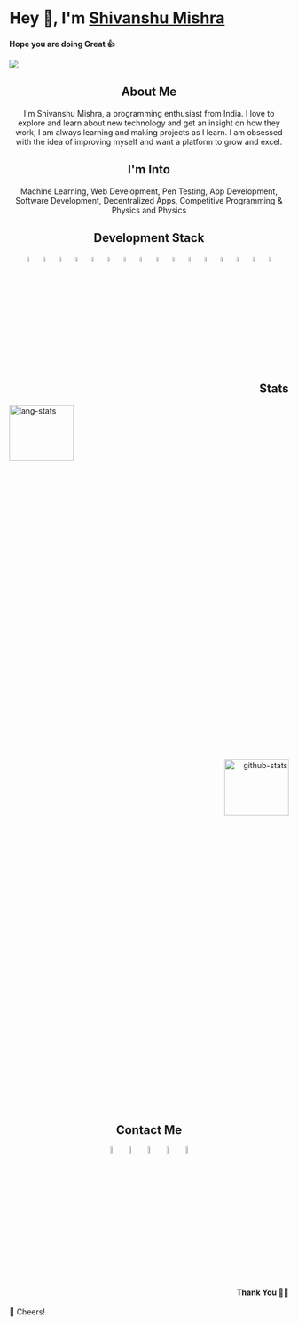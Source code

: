 # 𝐇ey 👋, I'm [Shivanshu Mishra](https://github.com/Shivanshu10) 
**Hope you are doing Great :thumbsup:**

![](https://visitor-badge.glitch.me/badge?page_id=Shivanshu10.Shivanshu10)

<h2 align="center">About Me</h2>

<p align="center">
I'm Shivanshu Mishra, a programming enthusiast from India. I love to explore and learn about new technology and get an insight on how they work, I am always learning and making projects as I learn. I am obsessed with the idea of improving myself and want a platform to grow and excel.
</p>


<h2 align="center">I'm Into</h2>

<p align="center">
Machine Learning, Web Development, Pen Testing, App Development, Software Development, Decentralized Apps, Competitive Programming & Physics and Physics
</p>


<h2 align="center">Development Stack</h2>

<p align="center">
  <img src="https://seeklogo.com/images/P/python-logo-A32636CAA3-seeklogo.com.png" alt="python-logo" height="5%" width="5%">
  <img src="https://seeklogo.com/images/V/visual-studio-code-logo-449D71944F-seeklogo.com.png" alt="vscode-logo" height="5%" width="5%">
  <img src="https://seeklogo.com/images/G/github-logo-7880D80B8D-seeklogo.com.png" alt="github-logo" height="5%" width="5%">
  <img src="https://seeklogo.com/images/L/Linux_Tux-logo-DA252F3C21-seeklogo.com.png" alt="linux-logo" height="5%" width="5%">  
  <img src="https://seeklogo.com/images/C/c-logo-1B1817C041-seeklogo.com.png" alt="cpp-logo" height="5%" width="5%">
  <img src="https://seeklogo.com/images/H/html5-logo-EF92D240D7-seeklogo.com.png" alt="html-logo" height="5%" width="5%">
  <img src="https://seeklogo.com/images/C/css3-logo-8724075274-seeklogo.com.png" alt="css-logo" height="5%" width="5%">
  <img src="https://seeklogo.com/images/B/bootstrap-logo-3C30FB2A16-seeklogo.com.png" alt="bootstrap-logo" height="5%" width="5%">
  <img src="https://seeklogo.com/images/J/java-logo-7F8B35BAB3-seeklogo.com.png" alt="java-logo" height="5%" width="5%">
  <img src="https://seeklogo.com/images/R/react-logo-7B3CE81517-seeklogo.com.png" alt="react-logo" height="5%" width="5%">
  <img src="https://seeklogo.com/images/M/mongodb-logo-4A71340576-seeklogo.com.png alt="mongodb-logo" height="5%" width="5%">
  <img src="https://seeklogo.com/images/N/nodejs-logo-D26404F360-seeklogo.com.png" alt="nodejs-logo" height="5%" width="5%">
  <img src="https://seeklogo.com/images/J/javascript-js-logo-2949701702-seeklogo.com.png" alt="js-logo" height="5%" width="5%">
  <img src="https://upload.wikimedia.org/wikipedia/commons/a/ae/Keras_logo.svg" alt="keras-logo" height="5%" width="5%">
  <img src="https://seeklogo.com/images/T/tensorflow-logo-02FCED4F98-seeklogo.com.png" alt="tensorflow-logo" height="5%" width="5%">
  <img src="https://www.vectorlogo.zone/logos/expressjs/expressjs-ar21.svg" alt="expressjs-logo" height="5%" width="5%">
</p>


<h2 align="right">Stats</h2>

<p>
 <img src="https://github-readme-stats.vercel.app/api/top-langs/?username=Shivanshu10&layout=compact&title_color=fff&icon_color=79ff97&text_color=9f9f9f&bg_color=151515" alt="lang-stats" width="48%" height="16%">
</p>

<p align="right">
 <img src="https://github-readme-stats.vercel.app/api?username=Shivanshu10&show_icons=true&title_color=fff&icon_color=79ff97&text_color=9f9f9f&bg_color=151515" alt="github-stats" width="48%" height="16%">
</p>


<h2 align="center">Contact Me</h2>

<p align="center">
 <a href="mailto:smishra10@protonmail.com"><img align="center" src="https://simpleicons.org/icons/protonmail.svg" width="6%" height="6%" alt="protonmail"></a>
 <a href="https://t.me/shivanshum10"><img align="center"  src="https://simpleicons.org/icons/telegram.svg" alt="telegram" width="6%" height="6%"></a>
 <a href="https://www.hackerrank.com/d0tc0m"><img align="center"  src="https://simpleicons.org/icons/hackerrank.svg" alt="hackerank" width="6%" height="6%"></a>
 <a href="https://www.codechef.com/users/mshivanshu10"><img align="center"  src="https://simpleicons.org/icons/codechef.svg" alt="codechef" width="6%" height="6%"></a>
 <a href="https://www.hackthebox.eu/home/users/profile/495276"><img align="center"  src="https://simpleicons.org/icons/hackthebox.svg" alt="hackthebox" width="6%" height="6%"></a>
</p>


<h4 align="right">Thank You 🙏🏼</h4>

🥂 Cheers!
